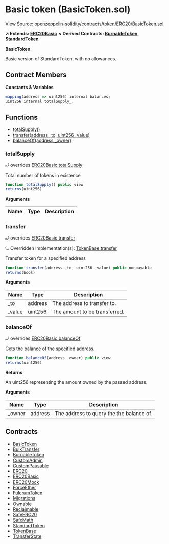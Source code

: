 # Basic token (BasicToken.sol)

View Source: [openzeppelin-solidity/contracts/token/ERC20/BasicToken.sol](../openzeppelin-solidity/contracts/token/ERC20/BasicToken.sol)

**↗ Extends: [ERC20Basic](ERC20Basic.md)**
**↘ Derived Contracts: [BurnableToken](BurnableToken.md), [StandardToken](StandardToken.md)**

**BasicToken**

Basic version of StandardToken, with no allowances.

## Contract Members
**Constants & Variables**

```js
mapping(address => uint256) internal balances;
uint256 internal totalSupply_;

```

## Functions

- [totalSupply()](#totalsupply)
- [transfer(address _to, uint256 _value)](#transfer)
- [balanceOf(address _owner)](#balanceof)

### totalSupply

⤾ overrides [ERC20Basic.totalSupply](ERC20Basic.md#totalsupply)

Total number of tokens in existence

```js
function totalSupply() public view
returns(uint256)
```

**Arguments**

| Name        | Type           | Description  |
| ------------- |------------- | -----|

### transfer

⤾ overrides [ERC20Basic.transfer](ERC20Basic.md#transfer)

⤿ Overridden Implementation(s): [TokenBase.transfer](TokenBase.md#transfer)

Transfer token for a specified address

```js
function transfer(address _to, uint256 _value) public nonpayable
returns(bool)
```

**Arguments**

| Name        | Type           | Description  |
| ------------- |------------- | -----|
| _to | address | The address to transfer to. | 
| _value | uint256 | The amount to be transferred. | 

### balanceOf

⤾ overrides [ERC20Basic.balanceOf](ERC20Basic.md#balanceof)

Gets the balance of the specified address.

```js
function balanceOf(address _owner) public view
returns(uint256)
```

**Returns**

An uint256 representing the amount owned by the passed address.

**Arguments**

| Name        | Type           | Description  |
| ------------- |------------- | -----|
| _owner | address | The address to query the the balance of. | 

## Contracts

* [BasicToken](BasicToken.md)
* [BulkTransfer](BulkTransfer.md)
* [BurnableToken](BurnableToken.md)
* [CustomAdmin](CustomAdmin.md)
* [CustomPausable](CustomPausable.md)
* [ERC20](ERC20.md)
* [ERC20Basic](ERC20Basic.md)
* [ERC20Mock](ERC20Mock.md)
* [ForceEther](ForceEther.md)
* [FulcrumToken](FulcrumToken.md)
* [Migrations](Migrations.md)
* [Ownable](Ownable.md)
* [Reclaimable](Reclaimable.md)
* [SafeERC20](SafeERC20.md)
* [SafeMath](SafeMath.md)
* [StandardToken](StandardToken.md)
* [TokenBase](TokenBase.md)
* [TransferState](TransferState.md)
